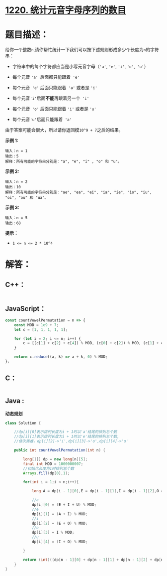 # [1220. 统计元音字母序列的数目](https://leetcode-cn.com/problems/count-vowels-permutation/)

# 题目描述：

给你一个整数`n`,请你帮忙统计一下我们可以按下述规则形成多少个长度为`n`的字符串：

- 字符串中的每个字符都应当是小写元音字母（`'a'`, `'e'`, `'i'`, `'o'`,` 'u'`）

- 每个元音 `'a' `后面都只能跟着` 'e'`

- 每个元音` 'e'` 后面只能跟着` 'a'` 或者是 `'i'`

- 每个元音` 'i' `后面**不能**再跟着另一个` 'i'`

- 每个元音` 'o'` 后面只能跟着 `'i'` 或者是 `'u'`

- 每个元音` 'u' `后面只能跟着` 'a'`

由于答案可能会很大，所以请你返回模`10^9 + 7`之后的结果。



**示例 1:**

```
输入：n = 1
输出：5
解释：所有可能的字符串分别是："a", "e", "i" , "o" 和 "u"。
```

 **示例 2:**

```
输入：n = 2
输出：10
解释：所有可能的字符串分别是："ae", "ea", "ei", "ia", "ie", "io", "iu", "oi", "ou" 和 "ua"。
```

 **示例 3:**

```
输入：n = 5
输出：68
```

**提示：**

- `1 <= n <= 2 * 10^4`

# 解答：

## C++：

```cpp

```

## JavaScript：

```javascript
const countVowelPermutation = n => {
    const MOD = 1e9 + 7;
    let c = [1, 1, 1, 1, 1];

    for (let i = 2; i <= n; i++) {
        c = [(c[1] + c[2] + c[4]) % MOD, (c[0] + c[2]) % MOD, (c[1] + c[3]) % MOD, c[2] % MOD, (c[2] + c[3]) % MOD];
    }

    return c.reduce((a, k) => a + k, 0) % MOD;
};
```

## C：

```c

```

## Java :

**动态规划**

```java
class Solution {

    //dp[i][0]表示排列长度为i + 1时以'a'结尾的排列总个数
    //dp[i][1]表示排列长度为i + 1时以'e'结尾的排列总个数,
    //依次类推，dp[i][2]->'i',dp[i][3]->'o',dp[i][4]->'u'

    public int countVowelPermutation(int n) {

        long[][] dp = new long[n][5];
        final int MOD = 1000000007;
        //初始化长度为1时排列总个数
        Arrays.fill(dp[0],1);

        for(int i = 1;i < n;i++){

            long A = dp[i - 1][0],E = dp[i - 1][1],I = dp[i - 1][2],O = dp[i - 1][3],U = dp[i - 1][4];

            //a
            dp[i][0] = (E + I + U) % MOD;
            //e
            dp[i][1] = (A + I) % MOD;
            //i
            dp[i][2] = (E + O) % MOD;
            //o
            dp[i][3] = I % MOD;
            //u
            dp[i][4] = (I + O) % MOD;

        }

        return (int)((dp[n - 1][0] + dp[n - 1][1] + dp[n - 1][2] + dp[n - 1][3] + dp[n - 1][4]) % MOD);
    }
}
```

